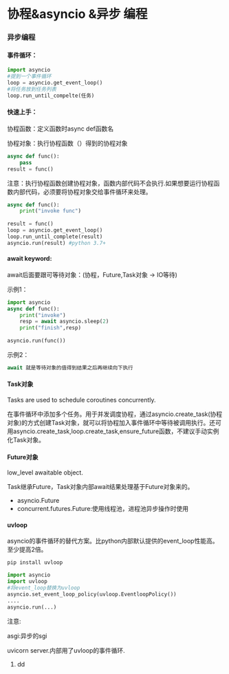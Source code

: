# 协程&asyncio &异步 编程

### 异步编程

#### 	事件循环：

```python
import asyncio
#提到一个事件循环
loop = asyncio.get_event_loop()
#将任务放到任务列表
loop.run_until_compelte(任务)
```



#### 	快速上手：

协程函数：定义函数时async def函数名

协程对象：执行协程函数（）得到的协程对象

```python
async def func():
    pass
result = func()
```

注意：执行协程函数创建协程对象，函数内部代码不会执行.如果想要运行协程函数内部代码，必须要将协程对象交给事件循环来处理。

```python
async def func():
    print("invoke func")
 
result = func()
loop = asyncio.get_event_loop()
loop.run_until_complete(result)
asyncio.run(result) #python 3.7+
```

#### await keyword:

await后面要跟可等待对象：(协程，Future,Task对象 -> IO等待)

示例1：

```python
import asyncio
async def func():
    print("invoke")
    resp = await asyncio.sleep(2)
    print("finish",resp)
    
asyncio.run(func())
```

示例2：

```python
await 就是等待对象的值得到结果之后再继续向下执行
```

#### Task对象

Tasks are used to schedule coroutines concurrently.

在事件循环中添加多个任务。用于并发调度协程，通过asyncio.create_task(协程对象)的方式创建Task对象，就可以将协程加入事件循环中等待被调用执行。还可用asyncio.create_task,loop.create_task,ensure_future函数，不建议手动实例化Task对象。



#### Future对象

low_level awaitable object.

Task继承Future，Task对象内部await结果处理基于Future对象来的。

- asyncio.Future
- concurrent.futures.Future:使用线程池，进程池异步操作时使用



#### uvloop

asyncio的事件循环的替代方案。比python内部默认提供的event_loop性能高。至少提高2倍。

```python
pip install uvloop

import asyncio
import uvloop
#将event_loop替换为uvloop
asyncio.set_event_loop_policy(uvloop.EventloopPolicy())
....
asyncio.run(...)
```

注意:

asgi:异步的sgi

uvicorn server.内部用了uvloop的事件循环.



1. dd